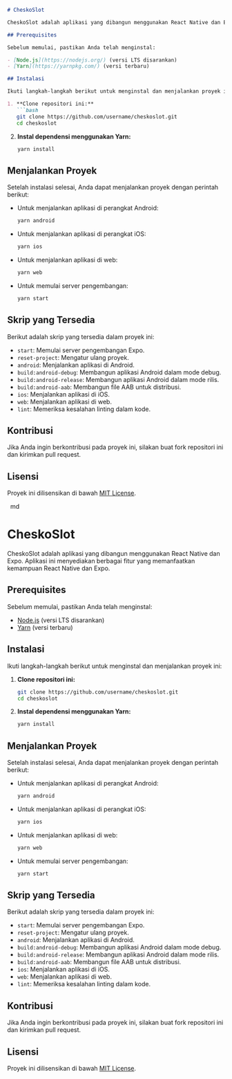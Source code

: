 
```md
# CheskoSlot

CheskoSlot adalah aplikasi yang dibangun menggunakan React Native dan Expo. Aplikasi ini menyediakan berbagai fitur yang memanfaatkan kemampuan React Native dan Expo.

## Prerequisites

Sebelum memulai, pastikan Anda telah menginstal:

- [Node.js](https://nodejs.org/) (versi LTS disarankan)
- [Yarn](https://yarnpkg.com/) (versi terbaru)

## Instalasi

Ikuti langkah-langkah berikut untuk menginstal dan menjalankan proyek ini:

1. **Clone repositori ini:**
   ```bash
   git clone https://github.com/username/cheskoslot.git
   cd cheskoslot
   ```

2. **Instal dependensi menggunakan Yarn:**
   ```bash
   yarn install
   ```

## Menjalankan Proyek

Setelah instalasi selesai, Anda dapat menjalankan proyek dengan perintah berikut:

- Untuk menjalankan aplikasi di perangkat Android:
  ```bash
  yarn android
  ```

- Untuk menjalankan aplikasi di perangkat iOS:
  ```bash
  yarn ios
  ```

- Untuk menjalankan aplikasi di web:
  ```bash
  yarn web
  ```

- Untuk memulai server pengembangan:
  ```bash
  yarn start
  ```

## Skrip yang Tersedia

Berikut adalah skrip yang tersedia dalam proyek ini:

- `start`: Memulai server pengembangan Expo.
- `reset-project`: Mengatur ulang proyek.
- `android`: Menjalankan aplikasi di Android.
- `build:android-debug`: Membangun aplikasi Android dalam mode debug.
- `build:android-release`: Membangun aplikasi Android dalam mode rilis.
- `build:android-aab`: Membangun file AAB untuk distribusi.
- `ios`: Menjalankan aplikasi di iOS.
- `web`: Menjalankan aplikasi di web.
- `lint`: Memeriksa kesalahan linting dalam kode.

## Kontribusi

Jika Anda ingin berkontribusi pada proyek ini, silakan buat fork repositori ini dan kirimkan pull request.

## Lisensi

Proyek ini dilisensikan di bawah [MIT License](LICENSE).

``` ```md
# CheskoSlot

CheskoSlot adalah aplikasi yang dibangun menggunakan React Native dan Expo. Aplikasi ini menyediakan berbagai fitur yang memanfaatkan kemampuan React Native dan Expo.

## Prerequisites

Sebelum memulai, pastikan Anda telah menginstal:

- [Node.js](https://nodejs.org/) (versi LTS disarankan)
- [Yarn](https://yarnpkg.com/) (versi terbaru)

## Instalasi

Ikuti langkah-langkah berikut untuk menginstal dan menjalankan proyek ini:

1. **Clone repositori ini:**
   ```bash
   git clone https://github.com/username/cheskoslot.git
   cd cheskoslot
   ```

2. **Instal dependensi menggunakan Yarn:**
   ```bash
   yarn install
   ```

## Menjalankan Proyek

Setelah instalasi selesai, Anda dapat menjalankan proyek dengan perintah berikut:

- Untuk menjalankan aplikasi di perangkat Android:
  ```bash
  yarn android
  ```

- Untuk menjalankan aplikasi di perangkat iOS:
  ```bash
  yarn ios
  ```

- Untuk menjalankan aplikasi di web:
  ```bash
  yarn web
  ```

- Untuk memulai server pengembangan:
  ```bash
  yarn start
  ```

## Skrip yang Tersedia

Berikut adalah skrip yang tersedia dalam proyek ini:

- `start`: Memulai server pengembangan Expo.
- `reset-project`: Mengatur ulang proyek.
- `android`: Menjalankan aplikasi di Android.
- `build:android-debug`: Membangun aplikasi Android dalam mode debug.
- `build:android-release`: Membangun aplikasi Android dalam mode rilis.
- `build:android-aab`: Membangun file AAB untuk distribusi.
- `ios`: Menjalankan aplikasi di iOS.
- `web`: Menjalankan aplikasi di web.
- `lint`: Memeriksa kesalahan linting dalam kode.

## Kontribusi

Jika Anda ingin berkontribusi pada proyek ini, silakan buat fork repositori ini dan kirimkan pull request.

## Lisensi

Proyek ini dilisensikan di bawah [MIT License](LICENSE).
```